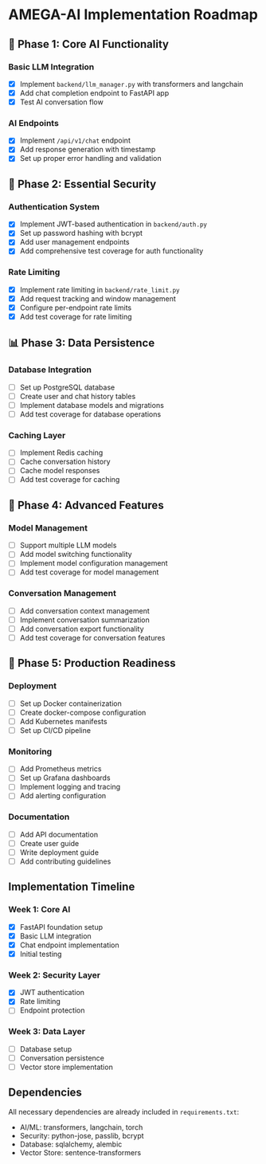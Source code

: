 # AMEGA-AI Implementation Roadmap

## 🚀 Phase 1: Core AI Functionality

### Basic LLM Integration
- [x] Implement `backend/llm_manager.py` with transformers and langchain
- [x] Add chat completion endpoint to FastAPI app
- [x] Test AI conversation flow

### AI Endpoints
- [x] Implement `/api/v1/chat` endpoint
- [x] Add response generation with timestamp
- [x] Set up proper error handling and validation

## 🔐 Phase 2: Essential Security

### Authentication System
- [x] Implement JWT-based authentication in `backend/auth.py`
- [x] Set up password hashing with bcrypt
- [x] Add user management endpoints
- [x] Add comprehensive test coverage for auth functionality

### Rate Limiting
- [x] Implement rate limiting in `backend/rate_limit.py`
- [x] Add request tracking and window management
- [x] Configure per-endpoint rate limits
- [x] Add test coverage for rate limiting

## 📊 Phase 3: Data Persistence

### Database Integration
- [ ] Set up PostgreSQL database
- [ ] Create user and chat history tables
- [ ] Implement database models and migrations
- [ ] Add test coverage for database operations

### Caching Layer
- [ ] Implement Redis caching
- [ ] Cache conversation history
- [ ] Cache model responses
- [ ] Add test coverage for caching

## 🔄 Phase 4: Advanced Features

### Model Management
- [ ] Support multiple LLM models
- [ ] Add model switching functionality
- [ ] Implement model configuration management
- [ ] Add test coverage for model management

### Conversation Management
- [ ] Add conversation context management
- [ ] Implement conversation summarization
- [ ] Add conversation export functionality
- [ ] Add test coverage for conversation features

## 🚀 Phase 5: Production Readiness

### Deployment
- [ ] Set up Docker containerization
- [ ] Create docker-compose configuration
- [ ] Add Kubernetes manifests
- [ ] Set up CI/CD pipeline

### Monitoring
- [ ] Add Prometheus metrics
- [ ] Set up Grafana dashboards
- [ ] Implement logging and tracing
- [ ] Add alerting configuration

### Documentation
- [ ] Add API documentation
- [ ] Create user guide
- [ ] Write deployment guide
- [ ] Add contributing guidelines

## Implementation Timeline

### Week 1: Core AI
- [x] FastAPI foundation setup
- [x] Basic LLM integration
- [x] Chat endpoint implementation
- [x] Initial testing

### Week 2: Security Layer
- [x] JWT authentication
- [x] Rate limiting
- [ ] Endpoint protection

### Week 3: Data Layer
- [ ] Database setup
- [ ] Conversation persistence
- [ ] Vector store implementation

## Dependencies
All necessary dependencies are already included in `requirements.txt`:
- AI/ML: transformers, langchain, torch
- Security: python-jose, passlib, bcrypt
- Database: sqlalchemy, alembic
- Vector Store: sentence-transformers 